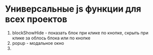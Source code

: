 # Универсальные js функции для всех проектов
1. blockShowHide - показать блок при клике по кнопке, скрыть при клике за облось блока или по кнопке
2. popup - модальное окно
3. 
